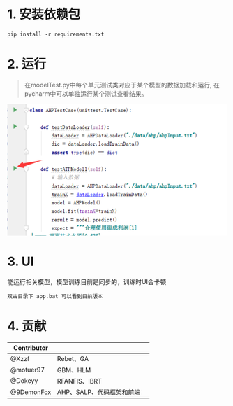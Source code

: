 # 1. 安装依赖包 

```
pip install -r requirements.txt
```

# 2. 运行
> 在modelTest.py中每个单元测试类对应于某个模型的数据加载和运行,
> 在pycharm中可以单独运行某个测试查看结果。

![image-20201225110818279](README.assets/image-20201225110818279.png)

# 3. UI

能运行相关模型，模型训练目前是同步的，训练时UI会卡顿

```
双击目录下 app.bat 可以看到目前版本
```

# 4. 贡献
| Contributor |                           |      |
| ----------- | ------------------------- | ---- |
| @Xzzf       | Rebet、GA                 |      |
| @motuer97   | GBM、HLM                  |      |
| @Dokeyy     | RFANFIS、IBRT             |      |
| @9DemonFox  | AHP、SALP、代码框架和前端 |      |

